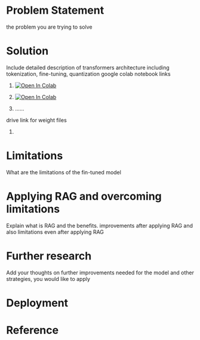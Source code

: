 # Problem Statement
the problem you are trying to solve

# Solution

Include detailed description of transformers architecture including tokenization, fine-tuning, quantization google colab notebook links 

1. [![Open In Colab](https://colab.research.google.com/assets/colab-badge.svg)](https://colab.research.google.com/github/username/repository/master/path_to_notebook.ipynb) 

2. [![Open In Colab](https://colab.research.google.com/assets/colab-badge.svg)](https://colab.research.google.com/github/username/repository/master/path_to_notebook.ipynb)
3. ......


drive link for weight files

1. 

# Limitations

What are the limitations of the fin-tuned model

# Applying RAG and overcoming limitations

Explain what is RAG and the benefits. improvements after applying RAG and also limitations even after applying RAG

# Further research

Add your thoughts on further improvements needed for the model and other strategies, you would like to apply

# Deployment


# Reference

